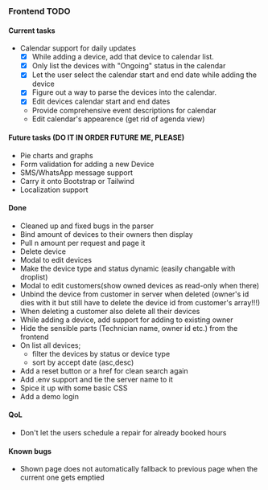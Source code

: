 ### Frontend TODO

#### Current tasks
- Calendar support for daily updates
  - [x] While adding a device, add that device to calendar list.
  - [x] Only list the devices with "Ongoing" status in the calendar
  - [x] Let the user select the calendar start and end date while adding the device
  - [x] Figure out a way to parse the devices into the calendar.
  - [x] Edit devices calendar start and end dates
  - Provide comprehensive event descriptions for calendar
  - Edit calendar's appearence (get rid of agenda view)

#### Future tasks (DO IT IN ORDER FUTURE ME, PLEASE)
- Pie charts and graphs
- Form validation for adding a new Device
- SMS/WhatsApp message support
- Carry it onto Bootstrap or Tailwind
- Localization support

#### Done
- Cleaned up and fixed bugs in the parser
- Bind amount of devices to their owners then display 
- Pull n amount per request and page it 
- Delete device
- Modal to edit devices
- Make the device type and status dynamic (easily changable with droplist)
- Modal to edit customers(show owned devices as read-only when there)
- Unbind the device from customer in server when deleted (owner's id dies with it but still have to delete the device id from customer's array!!!)
- When deleting a customer also delete all their devices
- While adding a device, add support for adding to existing owner
- Hide the sensible parts (Technician name, owner id etc.) from the frontend
- On list all devices;
  - filter the devices by status or device type
  - sort by accept date (asc,desc)
- Add a reset button or a href for clean search again
- Add .env support and tie the server name to it
- Spice it up with some basic CSS
- Add a demo login

#### QoL
- Don't let the users schedule a repair for already booked hours

#### Known bugs
- Shown page does not automatically fallback to previous page when the current one gets emptied
